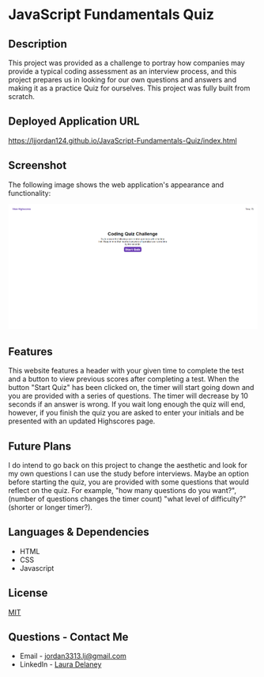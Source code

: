 # JavaScript Fundamentals Quiz

## Description
This project was provided as a challenge to portray how companies may provide a typical coding assessment as an interview process, and this project prepares us in looking for our own questions and answers and making it as a practice Quiz for ourselves. This project was fully built from scratch.

## Deployed Application URL
https://ljjordan124.github.io/JavaScript-Fundamentals-Quiz/index.html

## Screenshot
The following image shows the web application's appearance and functionality:

![The JavaScript Fundamentals Website includes a timer and a link to your scoreboard, and a button to "Start Quiz".](./Assets/JavaScript-Fundamentals-Quiz.png)

## Features
This website features a header with your given time to complete the test and a button to view previous scores after completing a test. When the button "Start Quiz" has been clicked on, the timer will start going down and you are provided with a series of questions. The timer will decrease by 10 seconds if an answer is wrong. If you wait long enough the quiz will end, however, if you finish the quiz you are asked to enter your initials and be presented with an updated Highscores page.

## Future Plans
I do intend to go back on this project to change the aesthetic and look for my own questions I can use the study before interviews. Maybe an option before starting the quiz, you are provided with some questions that would reflect on the quiz. For example, "how many questions do you want?", (number of questions changes the timer count) "what level of difficulty?" (shorter or longer timer?).

## Languages & Dependencies
* HTML
* CSS
* Javascript

## License
[MIT](https://choosealicense.com/licenses/mit/)

## Questions - Contact Me
* Email - jordan3313.lj@gmail.com
* LinkedIn - [Laura Delaney](https://www.linkedin.com/in/laura-jordan-510412241/)
